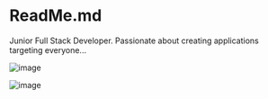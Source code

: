 # ReadMe.md
Junior Full Stack Developer. Passionate about creating applications targeting everyone... 

![image](https://user-images.githubusercontent.com/16529935/222574667-3cac42de-099c-4649-b4ac-156e9fa4567e.png)

![image](https://user-images.githubusercontent.com/16529935/222574907-fb80278f-87cf-4974-a44f-1c85b6371288.png)




